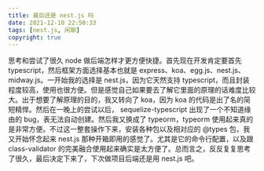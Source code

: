 ```yaml
---
title: 最后还是 nest.js 吗
date: 2021-12-10 22:50:33
tags: [nest.js, 闲聊]
copyright: true
---
```

思考和尝试了很久 node 做后端怎样才更方便快捷。首先现在开发肯定要首先 typescript，然后框架方面选择基本也就是 express、koa、egg.js、nest.js、midway.js。一开始我的选择是 nest.js，因为它天然支持 typescript，而且封装程度较高，使用也很方便。但是感觉自己如果要去了解它里面的原理的话难度比较大。出于想要了解原理的目的，我又转向了 koa，因为 koa 的代码是出了名的简短精悍。然后在一晚上的尝试以后， sequelize-typescript 出现了一个不知道缘由的 bug，表无法自动创建。然后我又换成了 typeorm，typeorm 使用起来真的是非常方便。不过这一整套操作下来，安装各种包以及相对应的 @types 包，我又开始怀念起来 nest.js 那种开箱即用的感觉了。尤其是它的命令行配置，以及跟 class-validator 的完美融合使用起来确实是太方便了。总而言之，反反复复思考了很久，最后决定下来了，下次做项目后端还是用 nest.js 吧。